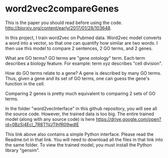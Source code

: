 # word2vec2compareGenes

This is the paper you should read before using the code. http://biorxiv.org/content/early/2017/01/28/103648.

In this project, I train word2vec on Pubmed data. Word2vec model converts a word into a vector, so that one can quantify how similar are two words. I then use this model to compare 2 sentences, 2 GO terms, and 2 genes. 

What are GO terms? 
GO terms are "gene ontology" term. Each term describes a biology feature. For example: term xyz describes "cell division". 

How do GO terms relate to a gene? 
A gene is described by many GO terms. Thus, given a gene and its set of GO terms, one can guess the gene's function in the cell. 

Comparing 2 genes is pretty much equivalent to comparing 2 sets of GO terms. 

In the folder "word2vecInterface" in this github repository, you will see all the source code. However, the trained data is too big. 
The entire trained model (along with any source code) is here https://drive.google.com/open?id=0BzSj4Ecl_7R8T1VJTlhfR09wdlE

This link above also contains a simple Python interface. Please read the Readme.txt in that link. You will need to download all the files in that link into the same folder.
To view the trained model, you must install the Python library "gensim".
